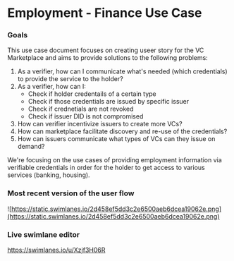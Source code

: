 # Employment - Finance Use Case

### Goals
This use case document focuses on creating useer story for the VC Marketplace and aims to provide solutions to the following problems:
1. As a verifier, how can I communicate what's needed (which credentials) to provide the service to the holder?
2. As a verifier, how can I:
    - Check if holder credentails of a certain type
    - Check if those credentials are issued by specific issuer
    - Check if crednetials are not revoked
    - Check if issuer DID is not compromised
3. How can verifier incentivize issuers to create more VCs?
4. How can marketplace facilitate discovery and re-use of the credentials?
5. How can issuers communicate what types of VCs can they issue on demand?

We're focusing on the use cases of providing employment information via verifiable credentials in order for the holder to get access to various services (banking, housing).

### Most recent version of the user flow
![https://static.swimlanes.io/2d458ef5dd3c2e6500aeb6dcea19062e.png](https://static.swimlanes.io/2d458ef5dd3c2e6500aeb6dcea19062e.png)

### Live swimlane editor
https://swimlanes.io/u/Xzjf3H06R
